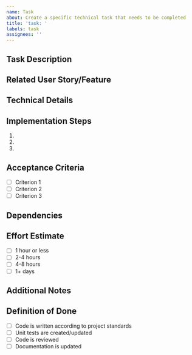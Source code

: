 ```yaml
---
name: Task
about: Create a specific technical task that needs to be completed
title: 'task: '
labels: task
assignees: ''
---
```


## Task Description
<!-- A clear and concise description of what needs to be done -->

## Related User Story/Feature
<!-- Link to the parent user story or feature this task supports (if applicable) -->

## Technical Details
<!-- Specific technical information needed to complete this task -->

## Implementation Steps
<!-- Suggested steps to complete this task -->
1. 
2. 
3. 

## Acceptance Criteria
<!-- Specific requirements this task must meet -->
- [ ] Criterion 1
- [ ] Criterion 2
- [ ] Criterion 3

## Dependencies
<!-- List any tasks that must be completed before this one can be started -->

## Effort Estimate
<!-- Choose one of the following (remove others) -->
- [ ] 1 hour or less
- [ ] 2-4 hours
- [ ] 4-8 hours
- [ ] 1+ days

## Additional Notes
<!-- Any other relevant information -->

## Definition of Done
- [ ] Code is written according to project standards
- [ ] Unit tests are created/updated
- [ ] Code is reviewed
- [ ] Documentation is updated